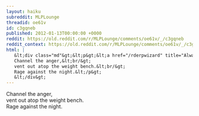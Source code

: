 ```yaml
---
layout: haiku
subreddit: MLPLounge
threadid: oe61v
id: c3gqneb
published: 2012-01-13T00:00:00 +0000
reddit: https://old.reddit.com/r/MLPLounge/comments/oe61v/_/c3gqneb
reddit_context: https://old.reddit.com/r/MLPLounge/comments/oe61v/_/c3gqneb?context=3
html: |
   &lt;div class="md"&gt;&lt;p&gt;&lt;a href="/rderpwizard" title="Always Relevant / Huggles Supplied Anyway / Paper Bag Princess"&gt;&lt;/a&gt;
   Channel the anger,&lt;br/&gt;
   vent out atop the weight bench.&lt;br/&gt;
   Rage against the night.&lt;/p&gt;
   &lt;/div&gt;
---
```


[](/rderpwizard "Always Relevant / Huggles Supplied Anyway / Paper Bag Princess")
Channel the anger,  
vent out atop the weight bench.  
Rage against the night.